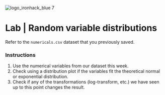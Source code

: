 ![logo_ironhack_blue 7](https://user-images.githubusercontent.com/23629340/40541063-a07a0a8a-601a-11e8-91b5-2f13e4e6b441.png)

# Lab | Random variable distributions

Refer to the `numericals.csv` dataset that you previously saved.

### Instructions

1. Use the numerical variables from our dataset this week.
2. Check using a distribution plot if the variables fit the theoretical normal or exponential distribution.
3. Check if any of the transformations (log-transform, etc.) we have seen up to this point changes the result.
